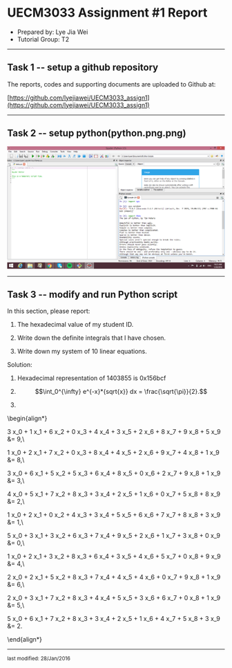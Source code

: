UECM3033 Assignment #1 Report
========================================================

- Prepared by: Lye Jia Wei
- Tutorial Group: T2

--------------------------------------------------------

## Task 1 -- setup a github repository

The reports, codes and supporting documents are uploaded to Github at: 

[https://github.com/lyejiawei/UECM3033_assign1](https://github.com/lyejiawei/UECM3033_assign1)


---------------------------------------------------------

## Task 2 -- setup python(python.png.png)


![python.png.png](python.png.png)



------------------------------------------------------------

## Task 3 -- modify and run Python script

In this section, please report:

1. The hexadecimal value of my student ID.

2. Write down the definite integrals that I have chosen.

3. Write down my system of 10 linear equations.

Solution:
1. Hexadecimal representation of 1403855 is 0x156bcf

2. $$\int_0^{\infty} e^{-x}*{sqrt{x}} dx = \frac{\sqrt{\pi}}{2}.$$

3. 
\begin{align*}

3 x_0 + 1 x_1 + 6 x_2 + 0 x_3 + 4 x_4 + 3 x_5 + 2 x_6 + 8 x_7 + 9 x_8 + 5 x_9  &= 9,\\

1 x_0 + 2 x_1 + 7 x_2 + 0 x_3 + 8 x_4 + 4 x_5 + 2 x_6 + 9 x_7 + 4 x_8 + 1 x_9  &= 8,\\

3 x_0 + 6 x_1 + 5 x_2 + 5 x_3 + 6 x_4 + 8 x_5 + 0 x_6 + 2 x_7 + 9 x_8 + 1 x_9  &= 3,\\

4 x_0 + 5 x_1 + 7 x_2 + 8 x_3 + 3 x_4 + 2 x_5 + 1 x_6 + 0 x_7 + 5 x_8 + 8 x_9  &= 2,\\

1 x_0 + 2 x_1 + 0 x_2 + 4 x_3 + 3 x_4 + 5 x_5 + 6 x_6 + 7 x_7 + 8 x_8 + 3 x_9  &= 1,\\

5 x_0 + 3 x_1 + 3 x_2 + 6 x_3 + 7 x_4 + 9 x_5 + 2 x_6 + 1 x_7 + 3 x_8 + 0 x_9  &= 0,\\

1 x_0 + 2 x_1 + 3 x_2 + 8 x_3 + 6 x_4 + 3 x_5 + 4 x_6 + 5 x_7 + 0 x_8 + 9 x_9  &= 4,\\

2 x_0 + 2 x_1 + 5 x_2 + 8 x_3 + 7 x_4 + 4 x_5 + 4 x_6 + 0 x_7 + 9 x_8 + 1 x_9  &= 6,\\

2 x_0 + 3 x_1 + 7 x_2 + 8 x_3 + 4 x_4 + 5 x_5 + 3 x_6 + 6 x_7 + 0 x_8 + 1 x_9  &= 5,\\

5 x_0 + 6 x_1 + 7 x_2 + 8 x_3 + 3 x_4 + 2 x_5 + 1 x_6 + 4 x_7 + 5 x_8 + 3 x_9  &= 2.

\end{align*}

-----------------------------------

<sup>last modified: 28/Jan/2016</sup>
